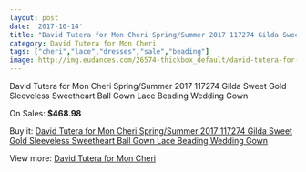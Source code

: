 ```yaml
---
layout: post
date: '2017-10-14'
title: "David Tutera for Mon Cheri Spring/Summer 2017 117274 Gilda Sweet Gold Sleeveless Sweetheart Ball Gown Lace Beading Wedding Gown"
category: David Tutera for Mon Cheri
tags: ["cheri","lace","dresses","sale","beading"]
image: http://img.eudances.com/26574-thickbox_default/david-tutera-for-mon-cheri-spring-summer-2017-117274-gilda-sweet-gold-sleeveless-sweetheart-ball-gown-lace-beading-wedding-gown.jpg
---
```

David Tutera for Mon Cheri Spring/Summer 2017 117274 Gilda Sweet Gold Sleeveless Sweetheart Ball Gown Lace Beading Wedding Gown

On Sales: **$468.98**
<a href="https://www.eudances.com/en/david-tutera-for-mon-cheri/8890-david-tutera-for-mon-cheri-spring-summer-2017-117274-gilda-sweet-gold-sleeveless-sweetheart-ball-gown-lace-beading-wedding-gown.html"><amp-img layout="responsive" width="600" height="600" src="//img.eudances.com/26574-thickbox_default/david-tutera-for-mon-cheri-spring-summer-2017-117274-gilda-sweet-gold-sleeveless-sweetheart-ball-gown-lace-beading-wedding-gown.jpg" alt="David Tutera for Mon Cheri Spring/Summer 2017 117274 Gilda Sweet Gold Sleeveless Sweetheart Ball Gown Lace Beading Wedding Gown 0" /></a>
<a href="https://www.eudances.com/en/david-tutera-for-mon-cheri/8890-david-tutera-for-mon-cheri-spring-summer-2017-117274-gilda-sweet-gold-sleeveless-sweetheart-ball-gown-lace-beading-wedding-gown.html"><amp-img layout="responsive" width="600" height="600" src="//img.eudances.com/26577-thickbox_default/david-tutera-for-mon-cheri-spring-summer-2017-117274-gilda-sweet-gold-sleeveless-sweetheart-ball-gown-lace-beading-wedding-gown.jpg" alt="David Tutera for Mon Cheri Spring/Summer 2017 117274 Gilda Sweet Gold Sleeveless Sweetheart Ball Gown Lace Beading Wedding Gown 1" /></a>
<a href="https://www.eudances.com/en/david-tutera-for-mon-cheri/8890-david-tutera-for-mon-cheri-spring-summer-2017-117274-gilda-sweet-gold-sleeveless-sweetheart-ball-gown-lace-beading-wedding-gown.html"><amp-img layout="responsive" width="600" height="600" src="//img.eudances.com/26576-thickbox_default/david-tutera-for-mon-cheri-spring-summer-2017-117274-gilda-sweet-gold-sleeveless-sweetheart-ball-gown-lace-beading-wedding-gown.jpg" alt="David Tutera for Mon Cheri Spring/Summer 2017 117274 Gilda Sweet Gold Sleeveless Sweetheart Ball Gown Lace Beading Wedding Gown 2" /></a>
<a href="https://www.eudances.com/en/david-tutera-for-mon-cheri/8890-david-tutera-for-mon-cheri-spring-summer-2017-117274-gilda-sweet-gold-sleeveless-sweetheart-ball-gown-lace-beading-wedding-gown.html"><amp-img layout="responsive" width="600" height="600" src="//img.eudances.com/26575-thickbox_default/david-tutera-for-mon-cheri-spring-summer-2017-117274-gilda-sweet-gold-sleeveless-sweetheart-ball-gown-lace-beading-wedding-gown.jpg" alt="David Tutera for Mon Cheri Spring/Summer 2017 117274 Gilda Sweet Gold Sleeveless Sweetheart Ball Gown Lace Beading Wedding Gown 3" /></a>

Buy it: [David Tutera for Mon Cheri Spring/Summer 2017 117274 Gilda Sweet Gold Sleeveless Sweetheart Ball Gown Lace Beading Wedding Gown](https://www.eudances.com/en/david-tutera-for-mon-cheri/8890-david-tutera-for-mon-cheri-spring-summer-2017-117274-gilda-sweet-gold-sleeveless-sweetheart-ball-gown-lace-beading-wedding-gown.html "David Tutera for Mon Cheri Spring/Summer 2017 117274 Gilda Sweet Gold Sleeveless Sweetheart Ball Gown Lace Beading Wedding Gown")

View more: [David Tutera for Mon Cheri](https://www.eudances.com/en/128-david-tutera-for-mon-cheri "David Tutera for Mon Cheri")